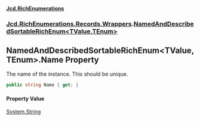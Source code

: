 #### [Jcd.RichEnumerations](index.md 'index')

### [Jcd.RichEnumerations.Records.Wrappers](Jcd.RichEnumerations.Records.Wrappers.md 'Jcd.RichEnumerations.Records.Wrappers').[NamedAndDescribedSortableRichEnum&lt;TValue,TEnum&gt;](Jcd.RichEnumerations.Records.Wrappers.NamedAndDescribedSortableRichEnum_TValue,TEnum_.md 'Jcd.RichEnumerations.Records.Wrappers.NamedAndDescribedSortableRichEnum<TValue,TEnum>')

## NamedAndDescribedSortableRichEnum<TValue,TEnum>.Name Property

The name of the instance. This should be unique.

```csharp
public string Name { get; }
```

#### Property Value

[System.String](https://docs.microsoft.com/en-us/dotnet/api/System.String 'System.String')